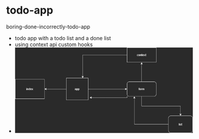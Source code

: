 # todo-app

boring-done-incorrectly-todo-app

- todo app with a todo list and a done list
- using context api custom hooks
- ![uml](./30.drawio.png)
